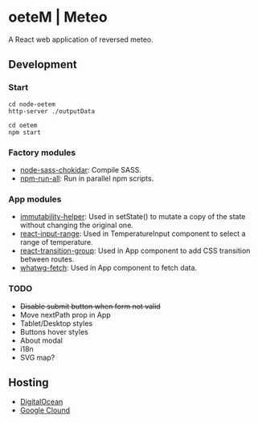 # oeteM | Meteo
A React web application of reversed meteo.

## Development

### Start
```
cd node-oetem
http-server ./outputData

cd oetem
npm start
```

### Factory modules
* [node-sass-chokidar](https://github.com/michaelwayman/node-sass-chokidar): Compile SASS.
* [npm-run-all](https://github.com/mysticatea/npm-run-all): Run in parallel npm scripts.

### App modules
* [immutability-helper](https://github.com/kolodny/immutability-helper): Used in setState() to mutate a copy of the state without changing the original one.
* [react-input-range](https://github.com/davidchin/react-input-range): Used in TemperatureInput component to select a range of temperature.
* [react-transition-group](https://github.com/reactjs/react-transition-group): Used in App component to add CSS transition between routes.
* [whatwg-fetch](https://github.com/github/fetch): Used in App component to fetch data.

### TODO
* ~~Disable submit button when form not valid~~
* Move nextPath prop in App
* Tablet/Desktop styles
* Buttons hover styles
* About modal
* i18n
* SVG map?

## Hosting
* [DigitalOcean](https://try.digitalocean.com/cloud-hosting/)
* [Google Clound](https://cloud.google.com/nodejs/)
